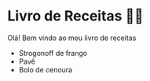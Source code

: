# Livro de Receitas :woman_cook:

Olá! Bem vindo ao meu livro de receitas

- Strogonoff de frango
- Pavê
- Bolo de cenoura